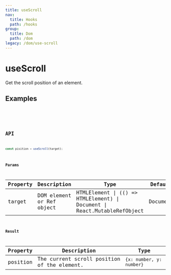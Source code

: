 ```yaml
---
title: useScroll
nav:
  title: Hooks
  path: /hooks
group:
  title: Dom
  path: /dom
legacy: /dom/use-scroll
---
```


# useScroll

Get the scroll position of an element.


## Examples

<code src="./demo/demo1.tsx" />

<code src="./demo/demo2.tsx" />

## API

```ts
const pisition = useScroll(target);
```

### Params

| Property | Description                                                        | Type                   | Default |
|---------|----------------------------------------------|------------------------|--------|
| target | DOM element or Ref object | HTMLElement \| (() => HTMLElement) \| Document \| React.MutableRefObject  | Document    |


### Result

| Property | Description                                                       | Type                 |
|------|----------|------|
| position | The current scroll position of the element. | `{x: number, y: number}`  |
